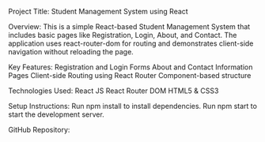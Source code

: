 Project Title: Student Management System using React

Overview:
This is a simple React-based Student Management System that includes basic pages like Registration, Login, About, and Contact. The application uses react-router-dom for routing and demonstrates client-side navigation without reloading the page.

Key Features:
Registration and Login Forms
About and Contact Information Pages
Client-side Routing using React Router
Component-based structure

Technologies Used:
React JS
React Router DOM
HTML5 & CSS3

Setup Instructions:
Run npm install to install dependencies.
Run npm start to start the development server.

GitHub Repository:
